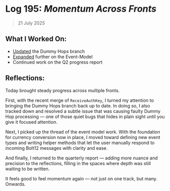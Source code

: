 # Log 195: _Momentum Across Fronts_

> 21 July 2025

## What I Worked On:

- [Updated](https://github.com/lightningdevkit/rust-lightning/pull/3726#issuecomment-3096535282)
  the Dummy Hops branch
- [Expanded](https://github.com/shaavan/rust-lightning/commits/currency-18)
  further on the Event-Model
- Continued work on the Q2 progress report

## Reflections:

Today brought steady progress across multiple fronts.

First, with the recent merge of `ReceiveAuthKey`, I turned my attention to
bringing the Dummy Hops branch back up to date. In doing so, I also tracked down
and resolved a subtle issue that was causing faulty Dummy Hop processing — one
of those quiet bugs that hides in plain sight until you give it focused
attention.

Next, I picked up the thread of the event model work. With the foundation for
currency conversion now in place, I moved toward defining new event types and
writing helper methods that let the user manually respond to incoming Bolt12
messages with clarity and ease.

And finally, I returned to the quarterly report — adding more nuance and
precision to the reflections, filling in the spaces where depth was still
waiting to be written.

It feels good to feel momentum again — not just on one track, but many.  
Onwards.
